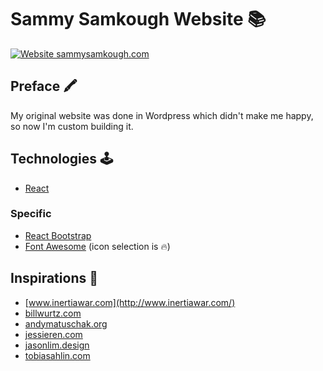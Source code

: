# Sammy Samkough Website 📚

[![Website sammysamkough.com](https://img.shields.io/website-up-down-green-red/http/shields.io.svg)](http://sammysamkough.com)

## Preface 🖍️

My original website was done in Wordpress which didn't make me happy, so now I'm custom building it.

## Technologies 🕹️

- [React](https://reactjs.org/)

### Specific

- [React Bootstrap](https://react-bootstrap.github.io/)
- [Font Awesome](https://github.com/FortAwesome/react-fontawesome) (icon selection is 🔥)

## Inspirations 🎉

- [www.inertiawar.com](http://www.inertiawar.com/)
- [billwurtz.com](https://billwurtz.com/)
- [andymatuschak.org](https://andymatuschak.org/)
- [jessieren.com](http://jessieren.com/)
- [jasonlim.design](http://jasonlim.design/)
- [tobiasahlin.com](https://tobiasahlin.com/)
